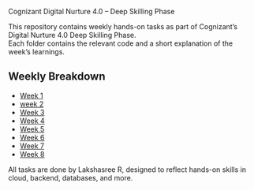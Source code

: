 Cognizant Digital Nurture 4.0 – Deep Skilling Phase

This repository contains weekly hands-on tasks as part of Cognizant’s Digital Nurture 4.0 Deep Skilling Phase.  
Each folder contains the relevant code and a short explanation of the week’s learnings.

## Weekly Breakdown

- [Week 1](EngineeringConcepts)
- [week 2](PLSQLProgramming_JUnitMockitoAndSL4J)
- [Week 3](SpringCoreAndMaven_SpringDataJPAwithHibernate)
- [Week 4](SpringRESTusingSpringBoot)
- [Week 5](Microservices)
- [Week 6](React)
- [Week 7](React)
- [Week 8](GIT)

All tasks are done by Lakshasree R, designed to reflect hands-on skills in cloud, backend, databases, and more.
